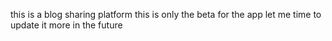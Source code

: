 this is a blog sharing platform this is only the beta for the app let me time to update it more in the future
